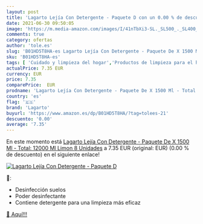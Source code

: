 ```yaml
---
layout: post
title: 'Lagarto Lejía Con Detergente - Paquete D con un 0.00 % de descuento'
date: 2021-06-30 09:50:05
image: 'https://m.media-amazon.com/images/I/41nTbXi3-SL._SL500_._SL400_.jpg'
comments: true
category: ofertas
author: 'tole.es'
slug: 'B01HD5T8HA-es Lagarto Lejía Con Detergente - Paquete De X 1500 Ml -...'
sku: 'B01HD5T8HA-es'
tags: [ 'Cuidado y limpieza del hogar','Productos de limpieza para el hogar','Salud y cuidado personal','detergente','lagarto','lejía', ]
actualPrice: 7.35 EUR
currency: EUR
price: 7.35
comparePrice:  EUR
prodname: 'Lagarto Lejía Con Detergente - Paquete De X 1500 Ml - Total: 12000 Ml  Limon  8 Unidades'
country: 'es'
flag: '🇪🇸'
brand: 'Lagarto'
buyurl: 'https://www.amazon.es/dp/B01HD5T8HA/?tag=tolees-21'
descuento: '0.00'
average: '7.35'
---
```


En este momento está [Lagarto Lejía Con Detergente - Paquete De X 1500 Ml - Total: 12000 Ml  Limon  8 Unidades](https://www.amazon.es/dp/B01HD5T8HA/?tag=tolees-21) a 7.35 EUR (original:  EUR) (0.00 %  de descuento) en el siguiente enlace!

[![Lagarto Lejía Con Detergente - Paquete D](https://m.media-amazon.com/images/I/41nTbXi3-SL._SL500_._SL400_.jpg)](https://www.amazon.es/dp/B01HD5T8HA/?tag=tolees-21)

🔎:

- Desinfección suelos
- Poder desinfectante
- Contiene detergente para una limpieza más eficaz

[🛒 Aquí!!!](https://www.amazon.es/dp/B01HD5T8HA/?tag=tolees-21)
